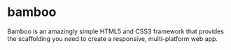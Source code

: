 bamboo
======

Bamboo is an amazingly simple HTML5 and CSS3 framework that provides the scaffolding you need to create a responsive, multi-platform web app.  